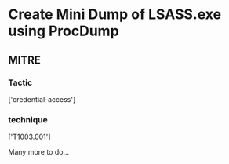 # Create Mini Dump of LSASS.exe using ProcDump

## MITRE

### Tactic
['credential-access']

### technique
['T1003.001']

Many more to do...

